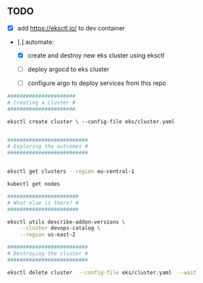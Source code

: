 ## TODO
- [X] add https://eksctl.io/ to dev container
- [.] automate:
    - [X] create and destroy new eks cluster using eksctl
    - [ ] deploy argocd to eks cluster 
    - [ ] configure argo to deploy services from this repo



```bash
######################
# Creating a cluster #
######################

eksctl create cluster \ --config-file eks/cluster.yaml 


##########################
# Exploring the outcomes #
##########################


eksctl get clusters --region eu-central-1

kubectl get nodes

#######################
# What else is there? #
#######################

eksctl utils describe-addon-versions \
    --cluster devops-catalog \
    --region us-east-2

##########################
# Destroying the cluster #
##########################

eksctl delete cluster  --config-file eks/cluster.yaml  --wait
```

